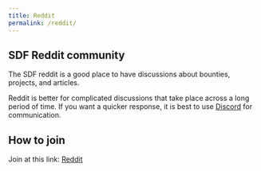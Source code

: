```yaml
---
title: Reddit
permalink: /reddit/
---
```

## SDF Reddit community

The SDF reddit is a good place to have discussions about bounties, projects, and articles.

Reddit is better for complicated discussions that take place across a long period of time. If you want a quicker response, it is best to use [Discord](/discord/) for communication.

## How to join

Join at this link: [Reddit](https://www.reddit.com/r/StratisDevFoundation/)